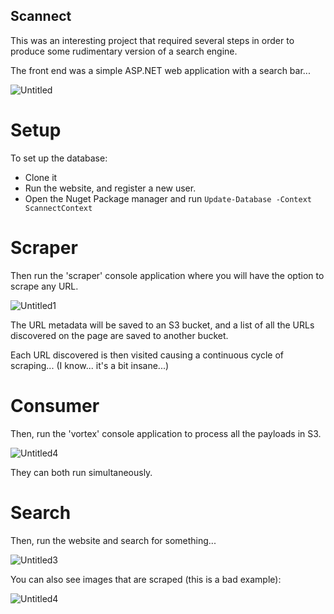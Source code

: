 ## Scannect

This was an interesting project that required several steps in order to produce some rudimentary version of a search engine.

The front end was a simple ASP.NET web application with a search bar...

![Untitled](https://github.com/tomfrancix/scannex/assets/58977284/34ec009c-8065-49b5-9fdf-9bd367fd9182)

# Setup

To set up the database:

- Clone it
- Run the website, and register a new user.
- Open the Nuget Package manager and run `Update-Database -Context ScannectContext`

# Scraper

Then run the 'scraper' console application where you will have the option to scrape any URL. 

![Untitled1](https://github.com/tomfrancix/scannex/assets/58977284/d0ecf4dc-5964-45dc-9a99-bfbf9334b402)

The URL metadata will be saved to an S3 bucket, and a list of all the URLs discovered on the page are saved to another bucket.

Each URL discovered is then visited causing a continuous cycle of scraping... (I know... it's a bit insane...)

# Consumer

Then, run the 'vortex' console application to process all the payloads in S3.

![Untitled4](https://github.com/tomfrancix/scannex/assets/58977284/6fca059c-a577-4ad8-9fea-68ea285d67af)

They can both run simultaneously.

# Search

Then, run the website and search for something...

![Untitled3](https://github.com/tomfrancix/scannex/assets/58977284/019e65cc-a57e-4d37-9ebb-913585c94bf2)

You can also see images that are scraped (this is a bad example):

![Untitled4](https://github.com/tomfrancix/scannex/assets/58977284/1015525b-f3f7-4490-bf3d-e7a31fd43a28)
